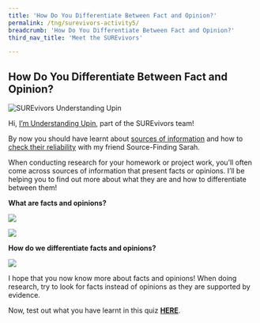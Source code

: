 ```yaml
---
title: 'How Do You Differentiate Between Fact and Opinion?'
permalink: /tng/surevivors-activity5/
breadcrumb: 'How Do You Differentiate Between Fact and Opinion?'
third_nav_title: 'Meet the SUREvivors'

---
```



## How Do You Differentiate Between Fact and Opinion?

![SUREvivors Understanding Upin](../images/sure-activity-5-feature-image-fb.jpg)



Hi, [I’m Understanding Upin](https://sure.nlb.gov.sg/tng/surevivors/), part of the SUREvivors team! 



By now you should have learnt about [sources of information]() and how to [check their reliability](https://sure.nlb.gov.sg/tng/surevivors-activity4/) with my friend Source-Finding Sarah. 



When conducting research for your homework or project work, you’ll often come across sources of information that present facts or opinions. I’ll be helping you to find out more about what they are and how to differentiate between them!



**What are facts and opinions?**

![](../images/surevivors-act5-01.jpg)



![](../images/surevivors-act5-02.jpg)



**How do we differentiate facts and opinions?**

![](../images/surevivors-act5-03.jpg)



I hope that you now know more about facts and opinions!   When doing research, try to look for facts instead of opinions as they are supported by evidence. 

Now, test out what you have learnt in this quiz **[HERE](https://go.gov.sg/surevivor-activity5)**.

